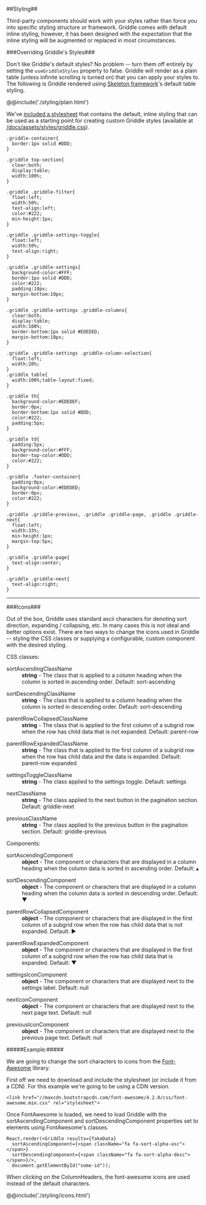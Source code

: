 ##Styling##

Third-party components should work with your styles rather than force you into specific styling structure or framework. Griddle comes with default inline styling, however, it has been designed with the expectation that the inline styling will be augmented or replaced in most circumstances.


###Overriding Griddle's Styles###

Don't like Griddle's default styles? No problem -- turn them off entirely by setting the `useGriddleStyles` property to false. Griddle will render as a plain table (unless infinite scrolling is turned on) that you can apply your styles to. The following is Griddle rendered using [Skeleton framework](http://getskeleton.com/)'s default table styling.

@@include('./styling/plain.html')

We've [included a stylesheet](styles/griddle.css) that contains the default, inline styling that can be used as a starting point for creating custom Griddle styles (available at [/docs/assets/styles/griddle.css](styles/griddle.css)).

```
.griddle-container{
  border:1px solid #DDD;
}

.griddle top-section{
  clear:both;
  display:table;
  width:100%;
}

.griddle .griddle-filter{
  float:left;
  width:50%;
  text-align:left;
  color:#222;
  min-height:1px;
}

.griddle .griddle-settings-toggle{
  float:left;
  width:50%;
  text-align:right;
}

.griddle .griddle-settings{
  background-color:#FFF;
  border:1px solid #DDD;
  color:#222;
  padding:10px;
  margin-bottom:10px;
}

.griddle .griddle-settings .griddle-columns{
  clear:both;
  display:table;
  width:100%;
  border-bottom:1px solid #EDEDED;
  margin-bottom:10px;
}

.griddle .griddle-settings .griddle-column-selection{
  float:left;
  width:20%;
}
.griddle table{
  width:100%;table-layout:fixed;
}

.griddle th{
  background-color:#EDEDEF;
  border:0px;
  border-bottom:1px solid #DDD;
  color:#222;
  padding:5px;
}

.griddle td{
  padding:5px;
  background-color:#FFF;
  border-top-color:#DDD;
  color:#222;
}

.griddle .footer-container{
  padding:0px;
  background-color:#EDEDED;
  border:0px;
  color:#222;
}

.griddle .griddle-previous, .griddle .griddle-page, .griddle .griddle-next{
  float:left;
  width:33%;
  min-height:1px;
  margin-top:5px;
}

.griddle .griddle-page{
  text-align:center;
}

.griddle .griddle-next{
  text-align:right;
}
```

<hr />

###Icons###

Out of the box, Griddle uses standard ascii characters for denoting sort direction, expanding / collapsing, etc. In many cases this is not ideal and better options exist. There are two ways to change the icons used in Griddle -- styling the CSS classes or supplying a configurable, custom component with the desired styling.

CSS classes:

<dl>
  <dt>sortAscendingClassName</dt>
  <dd><strong>string</strong> - The class that is applied to a column heading when the column is sorted in ascending order. Default: sort-ascending</dd>
</dl>

<dl>
  <dt>sortDescendingClassName</dt>
  <dd><strong>string</strong> - The class that is applied to a column heading when the column is sorted in descending order. Default: sort-descending</dd>
</dl>

<dl>
  <dt>parentRowCollapsedClassName</dt>
  <dd><strong>string</strong> - The class that is applied to the first column of a subgrid row when the row has child data that is not expanded. Default: parent-row</dd>
</dl>

<dl>
  <dt>parentRowExpandedClassName</dt>
  <dd><strong>string</strong> - The class that is applied to the first column of a subgrid row when the row has child data and the data is expanded. Default: parent-row expanded</dd>
</dl>

<dl>
  <dt>settingsToggleClassName</dt>
  <dd><strong>string</strong> - The class applied to the settings toggle. Default: settings</dd>
</dl>

<dl>
  <dt>nextClassName</dt>
  <dd><strong>string</strong> - The class applied to the next button in the pagination section. Default: griddle-next</dd>
</dl>

<dl>
  <dt>previousClassName</dt>
  <dd><strong>string</strong> - The class applied to the previous button in the pagination section. Default: griddle-previous</dd>
</dl>

Components:

<dl>
<dt>sortAscendingComponent</dt>
<dd><strong>object</strong> - The component or characters that are displayed in a column heading when the column data is sorted in ascending order. Default: ▴</dd>
</dl>

<dl>
<dt>sortDescendingComponent</dt>
<dd><strong>object</strong> - The component or characters that are displayed in a column heading when the column data is sorted in descending order. Default: ▼</dd>
</dl>

<dl>
<dt>parentRowCollapsedComponent</dt>
<dd><strong>object</strong> - The component or characters that are displayed in the first column of a subgrid row when the row has child data that is not expanded. Default: ▶</dd>
</dl>

<dl>
<dt>parentRowExpandedComponent</dt>
<dd><strong>object</strong> - The component or characters that are displayed in the first column of a subgrid row when the row has child data that is expanded. Default: ▼</dd>
</dl>

<dl>
<dt>settingsIconComponent</dt>
<dd><strong>object</strong> - The component or characters that are displayed next to the settings label. Default: null
</dl>

<dl>
<dt>nextIconComponent</dt>
<dd><strong>object</strong> - The component or characters that are displayed next to the next page text. Default: null</dd>
</dl>

<dl>
<dt>previousIconComponent</dt>
<dd><strong>object</strong> - The component or characters that are displayed next to the previous page text. Default: null</dd>
</dl>

#####Example:#####

We are going to change the sort characters to icons from the [Font-Awesome](http://fortawesome.github.io/Font-Awesome/) library.

First off we need to download and include the stylesheet (or include it from a CDN). For this example we're going to be using a CDN version.

```
<link href="//maxcdn.bootstrapcdn.com/font-awesome/4.2.0/css/font-awesome.min.css" rel="stylesheet">
```

Once FontAwesome is loaded, we need to load Griddle with the sortAscendingComponent and sortDescendingComponent properties set to elements using FontAwesome's classes.

```
React.render(<Griddle results={fakeData}
  sortAscendingComponent={<span className="fa fa-sort-alpha-asc"></span>}
  sortDescendingComponent={<span className="fa fa-sort-alpha-desc"></span>}/>,
  document.getElementById("some-id"));
```

When clicking on the ColumnHeaders, the font-awesome icons are used instead of the default characters.

@@include('./styling/icons.html')
